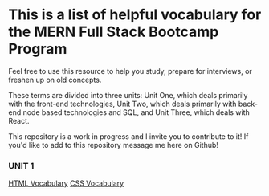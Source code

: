# This is a list of helpful vocabulary for the MERN Full Stack Bootcamp Program

Feel free to use this resource to help you study, prepare for interviews, or freshen up on old concepts. 

These terms are divided into three units: Unit One, which deals primarily with the front-end technologies, Unit Two, which deals primarily with back-end node based technologies and SQL, and Unit Three, which deals with React. 

This repository is a work in progress and I invite you to contribute to it! If you'd like to add to this repository message me here on Github!


### UNIT 1

[HTML Vocabulary](./unit_one/html.md)
[CSS Vocabulary](./unit_one/css.md)